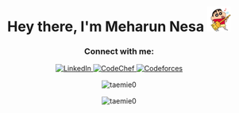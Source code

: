 <h1 align="center">
  Hey there, I'm Meharun Nesa
  <img src="https://github.com/taemie0/taemie0/blob/main/crayon-shinchan.gif" alt="Crayon Shinchan playing guitar" height="50"/>
</h1>


<h3 align="center">Connect with me:</h3>
<p align="center">
  <a href="https://linkedin.com/in/meharun-nesa-534bb72a4" target="_blank">
    <img src="https://img.shields.io/badge/LinkedIn-%230077B5.svg?style=for-the-badge&logo=linkedin&logoColor=white" alt="LinkedIn"/>
  </a>
  <a href="https://www.codechef.com/users/taemie" target="_blank">
    <img src="https://img.shields.io/badge/CodeChef-%235B4638.svg?style=for-the-badge&logo=codechef&logoColor=white" alt="CodeChef"/>
  </a>
  <a href="https://codeforces.com/profile/taemie" target="_blank">
    <img src="https://img.shields.io/badge/Codeforces-%234A4A4A.svg?style=for-the-badge&logo=codeforces&logoColor=white" alt="Codeforces"/>
  </a>
</p>




<p align="center">
  <img align="center" src="https://github-readme-stats.vercel.app/api?username=taemie0&show_icons=true&locale=en&theme=material-palenight" alt="taemie0" />
</p>

<p align="center">
  <img align="center" src="https://github-readme-streak-stats.herokuapp.com/?user=taemie0&theme=material-palenight" alt="taemie0" />
</p>


